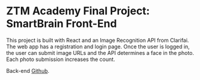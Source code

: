 # ZTM Academy Final Project: SmartBrain Front-End

This project is built with React and an Image Recognition API from Clarifai. The web app has a registration and login page. Once the user is logged in, the user can submit image URLs and the API determines a face in the photo. Each photo submission increases the count.

Back-end [Github](https://github.com/vanessavun/ztm-face-recognition-api).